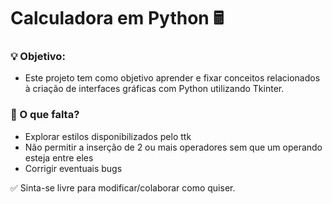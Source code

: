 # Calculadora em Python 🖩

### 💡 Objetivo:
 
  * Este projeto tem como objetivo aprender e fixar conceitos relacionados à criação de interfaces gráficas com Python utilizando Tkinter.
  
### 📃 O que falta? 
  * Explorar estilos disponibilizados pelo ttk
  * Não permitir a inserção de 2 ou mais operadores sem que um operando esteja entre eles
  * Corrigir eventuais bugs

✅ Sinta-se livre para modificar/colaborar como quiser.
